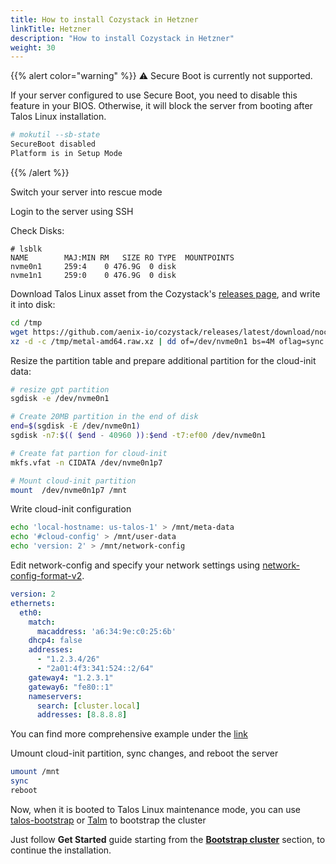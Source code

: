 ```yaml
---
title: How to install Cozystack in Hetzner
linkTitle: Hetzner
description: "How to install Cozystack in Hetzner"
weight: 30
---
```


{{% alert color="warning" %}}
:warning: Secure Boot is currently not supported.

If your server configured to use Secure Boot, you need to disable this feature in your BIOS. Otherwise, it will block the server from booting after Talos Linux installation.

```bash
# mokutil --sb-state
SecureBoot disabled
Platform is in Setup Mode
```
{{% /alert %}}

Switch your server into rescue mode

Login to the server using SSH

Check Disks:

```console
# lsblk
NAME        MAJ:MIN RM   SIZE RO TYPE  MOUNTPOINTS
nvme0n1     259:4    0 476.9G  0 disk
nvme1n1     259:0    0 476.9G  0 disk
```

Download Talos Linux asset from the Cozystack's [releases page](https://github.com/aenix-io/cozystack/releases), and write it into disk:

```bash
cd /tmp
wget https://github.com/aenix-io/cozystack/releases/latest/download/nocloud-amd64.raw.xz
xz -d -c /tmp/metal-amd64.raw.xz | dd of=/dev/nvme0n1 bs=4M oflag=sync
```

Resize the partition table and prepare additional partition for the cloud-init data:

```bash
# resize gpt partition
sgdisk -e /dev/nvme0n1

# Create 20MB partition in the end of disk
end=$(sgdisk -E /dev/nvme0n1)
sgdisk -n7:$(( $end - 40960 )):$end -t7:ef00 /dev/nvme0n1

# Create fat partion for cloud-init
mkfs.vfat -n CIDATA /dev/nvme0n1p7

# Mount cloud-init partition
mount  /dev/nvme0n1p7 /mnt
```

Write cloud-init configuration

```bash
echo 'local-hostname: us-talos-1' > /mnt/meta-data
echo '#cloud-config' > /mnt/user-data
echo 'version: 2' > /mnt/network-config
```

Edit network-config and specify your network settings using [network-config-format-v2](https://cloudinit.readthedocs.io/en/latest/reference/network-config-format-v2.html).

```yaml
version: 2
ethernets:
  eth0:
    match:
      macaddress: 'a6:34:9e:c0:25:6b'
    dhcp4: false
    addresses:
      - "1.2.3.4/26"
      - "2a01:4f3:341:524::2/64"
    gateway4: "1.2.3.1"
    gateway6: "fe80::1"
    nameservers:
      search: [cluster.local]
      addresses: [8.8.8.8]
```

You can find more comprehensive example under the [link](https://github.com/siderolabs/talos/blob/10f958cf41ec072209f8cb8724e6f89db24ca1b6/internal/app/machined/pkg/runtime/v1alpha1/platform/nocloud/testdata/metadata-v2.yaml)

Umount cloud-init partition, sync changes, and reboot the server

```bash
umount /mnt
sync
reboot
```

Now, when it is booted to Talos Linux maintenance mode, you can use [talos-bootstrap](https://github.com/aenix-io/talos-bootstrap) or [Talm](https://github.com/aenix-io/talm) to bootstrap the cluster


Just follow **Get Started** guide starting from the [**Bootstrap cluster**](/docs/get-started/#bootstrap-cluster) section, to continue the installation.

